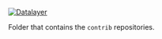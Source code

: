 [![Datalayer](http://datalayer.io/img/logo-datalayer-horizontal.png)](http://datalayer.io)

Folder that contains the `contrib` repositories.
